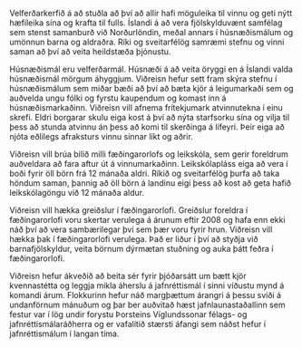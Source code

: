 Velferðarkerfið á að stuðla að því að allir hafi möguleika til vinnu og geti nýtt hæfileika sína og krafta til fulls. Íslandi á að vera fjölskylduvænt samfélag sem stenst samanburð við Norðurlöndin, meðal annars í húsnæðismálum og umönnun barna og aldraðra. Ríki og sveitarfélög samræmi stefnu og vinni saman að því að veita heildstæða þjónustu.

Húsnæðismál eru velferðarmál. Húsnæði á að veita öryggi en á Íslandi valda húsnæðismál mörgum áhyggjum. Viðreisn hefur sett fram skýra stefnu í húsnæðismálum sem miðar bæði að því að bæta kjör á leigumarkaði sem og auðvelda ungu fólki og fyrstu kaupendum og komast inn á húsnæðismarkaðinn.
Viðreisn vill afnema frítekjumark atvinnutekna í einu skrefi. Eldri borgarar skulu eiga kost á því að nýta starfsorku sína og vilja til þess að stunda atvinnu án þess að komi til skerðinga á lífeyri. Þeir eiga að njóta eðlilegs afraksturs vinnu sinnar líkt og aðrir.

Viðreisn vill brúa bilið milli fæðingarorlofs og leikskóla, sem gerir foreldrum auðveldara að fara aftur út á vinnumarkaðinn. Leikskólapláss eiga að vera í boði fyrir öll börn frá 12 mánaða aldri. Ríkið og sveitarfélög þurfa að taka höndum saman, þannig að öll börn á landinu eigi þess að kost að geta hafið leikskólagöngu við 12 mánaða aldur.

Viðreisn vill hækka greiðslur í fæðingarorlofi. Greiðslur foreldra í fæðingarorlofi voru skertar verulega á árunum eftir 2008 og hafa enn ekki náð því að vera sambærilegar því sem þær voru fyrir hrun. Viðreisn vill hækka þak í fæðingarorlofi verulega. Það er liður í því að styðja við barnafjölskyldur, veita börnum dýrmætan stuðning og auka þátt feðra í fæðingarorlofi.

Viðreisn hefur ákveðið að beita sér fyrir þjóðarsátt um bætt kjör kvennastétta og leggja mikla áherslu á jafnréttismál í sinni víðustu mynd á komandi árum. Flokkurinn hefur náð margþættum árangri á þessu sviði á undanförnum mánuðum og þar ber auðvitað hæst jafnlaunastaðallinn sem festur var í lög undir forystu Þorsteins Víglundssonar félags- og jafnréttismálaráðherra og er vafalítið stærsti áfangi sem náðst hefur í jafnréttismálum í langan tíma.
